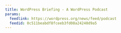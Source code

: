 ```yaml
---
title: WordPress Briefing - A WordPress Podcast
params:
  feedlink: https://wordpress.org/news/feed/podcast
  feedid: 0c511beabdf8fceeb3fd08a24240d9a5
---
```

